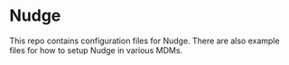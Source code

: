 # Nudge
This repo contains configuration files for Nudge. There are also example files for how to setup Nudge in various MDMs.
